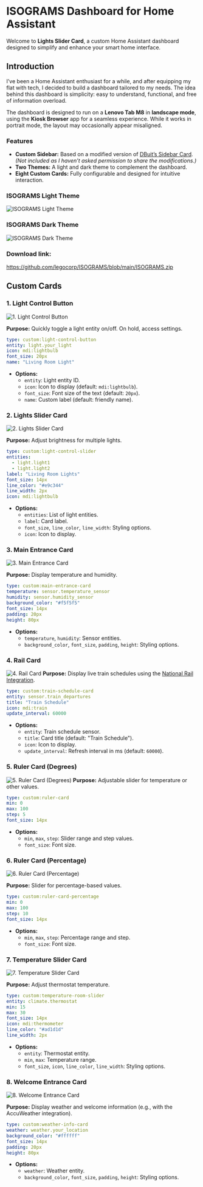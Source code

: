 # ISOGRAMS Dashboard for Home Assistant

Welcome to **Lights Slider Card**, a custom Home Assistant dashboard designed to simplify and enhance your smart home interface.

## Introduction

I’ve been a Home Assistant enthusiast for a while, and after equipping my flat with tech, I decided to build a dashboard tailored to my needs. The idea behind this dashboard is simplicity: easy to understand, functional, and free of information overload.  

The dashboard is designed to run on a **Lenovo Tab M8** in **landscape mode**, using the **Kiosk Browser** app for a seamless experience. While it works in portrait mode, the layout may occasionally appear misaligned.  

### Features
- **Custom Sidebar:** Based on a modified version of [DBuit’s Sidebar Card](https://github.com/DBuit/sidebar-card). *(Not included as I haven’t asked permission to share the modifications.)*
- **Two Themes:** A light and dark theme to complement the dashboard.
- **Eight Custom Cards:** Fully configurable and designed for intuitive interaction.


### ISOGRAMS Light Theme
![ISOGRAMS Light Theme](https://github.com/legocorp/ISOGRAMS/blob/main/img/ISOGRAMS-light.png)

### ISOGRAMS Dark Theme
 ![ISOGRAMS Dark Theme](https://github.com/legocorp/ISOGRAMS/blob/main/img/ISOGRAMS-dark.png)


### Download link:
https://github.com/legocorp/ISOGRAMS/blob/main/ISOGRAMS.zip


## Custom Cards

### 1. Light Control Button
![1. Light Control Button](https://github.com/legocorp/ISOGRAMS/blob/main/img/1_Light_Control_Button.png)

**Purpose:** Quickly toggle a light entity on/off. On hold, access settings.

```yaml
type: custom:light-control-button
entity: light.your_light
icon: mdi:lightbulb
font_size: 20px
name: "Living Room Light"
```

- **Options:**
  - `entity`: Light entity ID.
  - `icon`: Icon to display (default: `mdi:lightbulb`).
  - `font_size`: Font size of the text (default: `20px`).
  - `name`: Custom label (default: friendly name).



### 2. Lights Slider Card
![2. Lights Slider Card](https://github.com/legocorp/ISOGRAMS/blob/main/img/2_Lights_Slider_Card.png)

**Purpose:** Adjust brightness for multiple lights.

```yaml
type: custom:light-control-slider
entities:
  - light.light1
  - light.light2
label: "Living Room Lights"
font_size: 14px
line_color: "#e9c344"
line_width: 2px
icon: mdi:lightbulb
```

- **Options:**
  - `entities`: List of light entities.
  - `label`: Card label.
  - `font_size`, `line_color`, `line_width`: Styling options.
  - `icon`: Icon to display.



### 3. Main Entrance Card
![3. Main Entrance Card](https://github.com/legocorp/ISOGRAMS/blob/main/img/3_Main_Entrance_Card.png)

**Purpose:** Display temperature and humidity.

```yaml
type: custom:main-entrance-card
temperature: sensor.temperature_sensor
humidity: sensor.humidity_sensor
background_color: "#f5f5f5"
font_size: 14px
padding: 20px
height: 80px
```

- **Options:**
  - `temperature`, `humidity`: Sensor entities.
  - `background_color`, `font_size`, `padding`, `height`: Styling options.



### 4. Rail Card
![4. Rail Card](https://github.com/legocorp/ISOGRAMS/blob/main/img/4_Rail_Card.png)
**Purpose:** Display live train schedules using the [National Rail Integration](https://github.com/jfparis/homeassistant_nationalrail).

```yaml
type: custom:train-schedule-card
entity: sensor.train_departures
title: "Train Schedule"
icon: mdi:train
update_interval: 60000
```

- **Options:**
  - `entity`: Train schedule sensor.
  - `title`: Card title (default: "Train Schedule").
  - `icon`: Icon to display.
  - `update_interval`: Refresh interval in ms (default: `60000`).



### 5. Ruler Card (Degrees)
![5. Ruler Card (Degrees)](https://github.com/legocorp/ISOGRAMS/blob/main/img/5_Ruler_Card_Degrees.png)
**Purpose:** Adjustable slider for temperature or other values.

```yaml
type: custom:ruler-card
min: 0
max: 100
step: 5
font_size: 14px
```

- **Options:**
  - `min`, `max`, `step`: Slider range and step values.
  - `font_size`: Font size.



### 6. Ruler Card (Percentage)
![6. Ruler Card (Percentage)](https://github.com/legocorp/ISOGRAMS/blob/main/img/6_Ruler_Card_Percentage.png)

**Purpose:** Slider for percentage-based values.

```yaml
type: custom:ruler-card-percentage
min: 0
max: 100
step: 10
font_size: 14px
```

- **Options:**
  - `min`, `max`, `step`: Percentage range and step.
  - `font_size`: Font size.



### 7. Temperature Slider Card
![7. Temperature Slider Card](https://github.com/legocorp/ISOGRAMS/blob/main/img/7_Temperature_Slider_Card.png)

**Purpose:** Adjust thermostat temperature.

```yaml
type: custom:temperature-room-slider
entity: climate.thermostat
min: 15
max: 30
font_size: 14px
icon: mdi:thermometer
line_color: "#ad1d1d"
line_width: 2px
```

- **Options:**
  - `entity`: Thermostat entity.
  - `min`, `max`: Temperature range.
  - `font_size`, `icon`, `line_color`, `line_width`: Styling options.



### 8. Welcome Entrance Card
![8. Welcome Entrance Card](https://github.com/legocorp/ISOGRAMS/blob/main/img/8_Welcome_Entrance_Card.png)

**Purpose:** Display weather and welcome information (e.g., with the AccuWeather integration).

```yaml
type: custom:weather-info-card
weather: weather.your_location
background_color: "#ffffff"
font_size: 14px
padding: 20px
height: 80px
```

- **Options:**
  - `weather`: Weather entity.
  - `background_color`, `font_size`, `padding`, `height`: Styling options.

